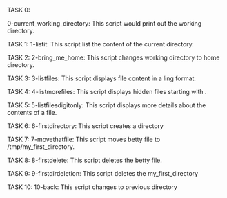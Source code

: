 TASK 0:

0-current_working_directory: This script would print out the working directory.

TASK 1:
1-listit: This script list the content of the current directory.

TASK 2:
2-bring_me_home: This script changes working directory to home directory.

TASK 3:
3-listfiles: This script displays file content in a ling format.

TASK 4:
4-listmorefiles: This script displays hidden files starting with . 

TASK 5:
5-listfilesdigitonly: This script displays more details about the contents of a file.

TASK 6:
6-firstdirectory: This script creates a directory

TASK 7:
7-movethatfile: This script moves betty file to /tmp/my_first_directory.

TASK 8:
8-firstdelete: This script deletes the betty file.

TASK 9: 
9-firstdirdeletion: This script deletes the my_first_directory 

TASK 10:
10-back: This script changes to previous directory 
